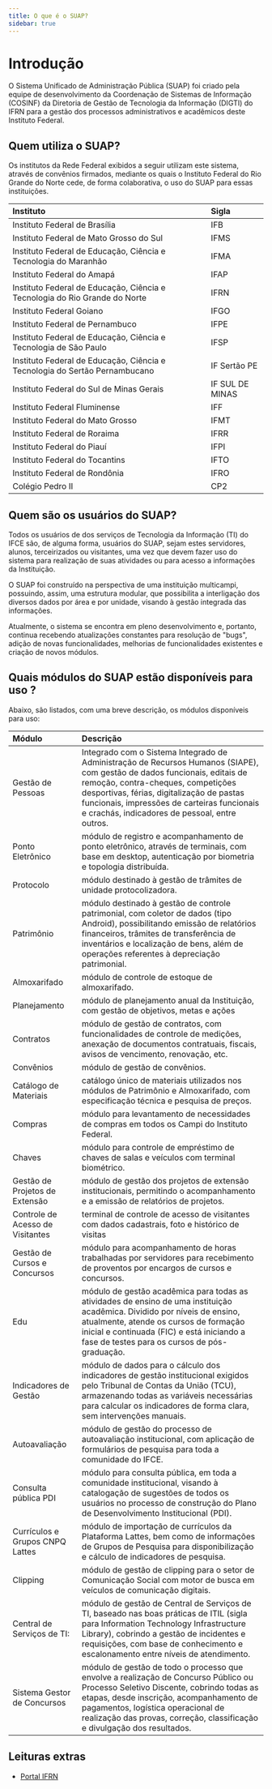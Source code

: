 ```yaml
---
title: O que é o SUAP?
sidebar: true
---
```


# Introdução 

O Sistema Unificado de Administração Pública (SUAP) foi criado pela equipe de desenvolvimento da Coordenação de Sistemas de Informação (COSINF) da Diretoria de Gestão de Tecnologia da Informação (DIGTI) do IFRN para a gestão dos processos administrativos e acadêmicos deste Instituto Federal. 

## Quem utiliza o SUAP?

Os institutos da Rede Federal exibidos a seguir utilizam este sistema, através de convênios firmados, mediante os quais o Instituto Federal do Rio Grande do Norte cede, de forma colaborativa, o uso do SUAP para essas instituições.

|Instituto|Sigla |
| :------------- | :------------- |
|Instituto Federal de Brasília|IFB|
|Instituto Federal de Mato Grosso do Sul|IFMS|
|Instituto Federal de Educação, Ciência e Tecnologia do Maranhão |IFMA|
|Instituto Federal do Amapá|IFAP|
|Instituto Federal de Educação, Ciência e Tecnologia do Rio Grande do Norte|IFRN|
|Instituto Federal Goiano|IFGO|
|Instituto Federal de Pernambuco|IFPE|
|Instituto Federal de Educação, Ciência e Tecnologia de São Paulo|IFSP|
|Instituto Federal de Educação, Ciência e Tecnologia do Sertão Pernambucano|IF Sertão PE|
|Instituto Federal do Sul de Minas Gerais|IF SUL DE MINAS|
|Instituto Federal Fluminense| IFF |
|Instituto Federal do Mato Grosso|IFMT|
|Instituto Federal de Roraima|IFRR|
|Instituto Federal do Piauí|IFPI|
|Instituto Federal do Tocantins|IFTO|
|Instituto Federal de Rondônia|IFRO|
|Colégio Pedro II|CP2|

## Quem são os usuários do SUAP?

Todos os usuários de dos serviços de Tecnologia da Informação (TI) do IFCE são, de alguma forma, usuários do SUAP, sejam estes servidores, alunos, terceirizados ou visitantes, uma vez que devem fazer uso do sistema para realização de suas atividades ou para acesso a informações da Instituição.

O SUAP foi construído na perspectiva de uma instituição multicampi, possuindo, assim, uma estrutura modular, que possibilita a interligação dos diversos dados por área e por unidade, visando à gestão integrada das informações.



Atualmente, o sistema se encontra em pleno desenvolvimento e, portanto, continua recebendo atualizações constantes para resolução de "bugs", adição de novas funcionalidades, melhorias de funcionalidades existentes e criação de novos módulos. 

## Quais módulos do SUAP estão disponíveis para uso ?

Abaixo, são listados, com uma breve descrição, os módulos disponíveis para uso:

| Módulo | Descrição      |
| :------------- | :------------- |
| Gestão de Pessoas | Integrado com o Sistema Integrado de Administração de Recursos Humanos (SIAPE), com gestão de dados funcionais, editais de remoção, contra-cheques, competições desportivas, férias, digitalização de pastas funcionais, impressões de carteiras funcionais e crachás, indicadores de pessoal, entre outros.|
| Ponto Eletrônico | módulo de registro e acompanhamento de ponto eletrônico, através de terminais, com base em desktop, autenticação por biometria e topologia distribuída.|
| Protocolo | módulo destinado à gestão de trâmites de unidade protocolizadora.|
| Patrimônio | módulo destinado à gestão de controle patrimonial, com coletor de dados (tipo Android), possibilitando emissão de relatórios financeiros, trâmites de transferência de inventários e localização de bens, além de operações referentes à depreciação patrimonial.|
| Almoxarifado | módulo de controle de estoque de almoxarifado.|
| Planejamento | módulo de planejamento anual da Instituição, com gestão de objetivos, metas e ações|
| Contratos | módulo de gestão de contratos, com funcionalidades de controle de medições, anexação de documentos contratuais, fiscais, avisos de vencimento, renovação, etc.|
| Convênios | módulo de gestão de convênios.|
| Catálogo de Materiais | catálogo único de materiais utilizados nos módulos de Patrimônio e Almoxarifado, com especificação técnica e pesquisa de preços.|
| Compras | módulo para levantamento de necessidades de compras em todos os Campi do Instituto Federal.|
| Chaves | módulo para controle de empréstimo de chaves de salas e veículos com terminal biométrico.|
| Gestão de Projetos de Extensão | módulo de gestão dos projetos de extensão institucionais, permitindo o acompanhamento e a emissão de relatórios de projetos.|
| Controle de Acesso de Visitantes | terminal de controle de acesso de visitantes com dados cadastrais, foto e histórico de visitas|
| Gestão de Cursos e Concursos | módulo para acompanhamento de horas trabalhadas por servidores para recebimento de proventos por encargos de cursos e concursos.|
| Edu | módulo de gestão acadêmica para todas as atividades de ensino de uma instituição acadêmica. Dividido por níveis de ensino, atualmente, atende os cursos de formação inicial e continuada (FIC) e está iniciando a fase de testes para os cursos de pós-graduação.|
| Indicadores de Gestão | módulo de dados para o cálculo dos indicadores de gestão institucional exigidos pelo Tribunal de Contas da União (TCU), armazenando todas as variáveis necessárias para calcular os indicadores de forma clara, sem intervenções manuais.|
| Autoavaliação | módulo de gestão do processo de autoavaliação institucional, com aplicação de formulários de pesquisa para toda a comunidade do IFCE.|
| Consulta pública PDI | módulo para consulta pública, em toda a comunidade institucional, visando à catalogação de sugestões de todos os usuários no processo de construção do Plano de Desenvolvimento Institucional (PDI).|
| Currículos e Grupos CNPQ Lattes | módulo de importação de currículos da Plataforma Lattes, bem como de informações de Grupos de Pesquisa para disponibilização e cálculo de indicadores de pesquisa.|
| Clipping | módulo de gestão de clipping para o setor de Comunicação Social com motor de busca em veículos de comunicação digitais.|
| Central de Serviços de TI: | módulo de gestão de Central de Serviços de TI, baseado nas boas práticas de ITIL (sigla para Information Technology Infrastructure Library), cobrindo a gestão de incidentes e requisições, com base de conhecimento e escalonamento entre níveis de atendimento.|
| Sistema Gestor de Concursos | módulo de gestão de todo o processo que envolve a realização de Concurso Público ou Processo Seletivo Discente, cobrindo todas as etapas, desde inscrição, acompanhamento de pagamentos, logística operacional de realização das provas, correção, classificação e divulgação dos resultados.|


## Leituras extras

* [Portal IFRN](http://portal.ifrn.edu.br/ifrn/tec-da-informacao/lateral/servicos/sobre-o-suap)

